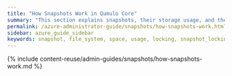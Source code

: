 ```yaml
---
title: "How Snapshots Work in Qumulo Core"
summary: "This section explains snapshots, their storage usage, and their locking functionality in Qumulo Core."
permalink: /azure-administrator-guide/snapshots/how-snapshots-work.html
sidebar: azure_guide_sidebar
keywords: snapshot, file_system, space, usage, locking, snapshot_locking
---
```


{% include content-reuse/admin-guides/snapshots/how-snapshots-work.md %}
